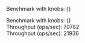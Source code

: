 

Benchmark with knobs: {}  

Benchmark with knobs: {}  
Throughput (ops/sec): 70782  
Throughput (ops/sec): 21936  